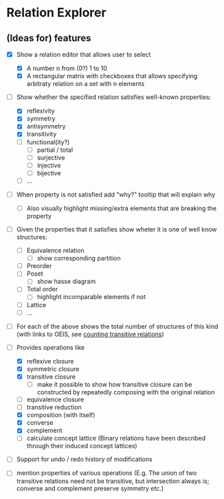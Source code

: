# Relation Explorer

## (Ideas for) features
- [x] Show a relation editor that allows user to select
    - [x] A number n from (0?) 1 to 10
    - [x] A rectangular matrix with checkboxes that allows specifying arbitraty relation on a set with n elements

- [ ] Show whether the specified relation satisfies well-known properties:
    - [x] reflexivity
    - [x] symmetry
    - [x] antisymmetry
    - [x] transitivity
    - [ ] functional(ity?)
        - [ ] partial / total
        - [ ] surjective
        - [ ] injective
        - [ ] bijective
    - [ ] ...
- [ ] When property is not satisfied add "why?" tooltip that will explain why
    - [ ] Also visually highlight missing/extra elements that are breaking the property

- [ ] Given the properties that it satisfies show wheter it is one of well know structures:
    - [ ] Equivalence relation
        - [ ] show corresponding partition
    - [ ] Preorder
    - [ ] Poset
        - [ ] show hasse diagram
    - [ ] Total order
        - [ ] highlight incomparable elements if not
    - [ ] Lattice
    - [ ] ...

- [ ] For each of the above shows the total number of structures of this kind (with links to OEIS, see [counting transitive relations](https://en.wikipedia.org/wiki/Transitive_relation#Counting_transitive_relations))

- [ ] Provides operations like
    - [x] reflexive closure
    - [x] symmetric closure
    - [x] transitive closure
        - [ ] make it possible to show how transitive closure can be constructed by repeatedly composing with the original relation
    - [ ] equivalence closure
    - [ ] transitive reduction
    - [x] composition (with itself)
    - [x] converse
    - [x] complement
    - [ ] calculate concept lattice (Binary relations have been described through their induced concept lattices)

- [ ] Support for undo / redo history of modifications

- [ ] mention properties of various operations (E.g. The union of two transitive relations need not be transitive, but intersection always is; converse and complement preserve symmetry etc.)